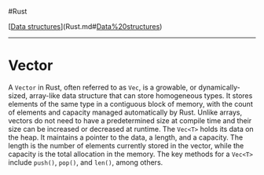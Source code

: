 
#Rust 

[[Data structures](Data%20structures.md)](Rust.md#[Data%20structures](Data%20structures.md))

---
# Vector

A `Vector` in Rust, often referred to as `Vec`, is a growable, or dynamically-sized, array-like data structure that can store homogeneous types. It stores elements of the same type in a contiguous block of memory, with the count of elements and capacity managed automatically by Rust. Unlike arrays, vectors do not need to have a predetermined size at compile time and their size can be increased or decreased at runtime. The `Vec<T>` holds its data on the heap. It maintains a pointer to the data, a length, and a capacity. The length is the number of elements currently stored in the vector, while the capacity is the total allocation in the memory. The key methods for a `Vec<T>` include `push()`, `pop()`, and `len()`, among others.